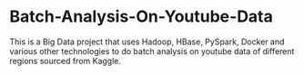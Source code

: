 # Batch-Analysis-On-Youtube-Data

This is a Big Data project that uses Hadoop, HBase, PySpark, Docker and various other technologies to do batch analysis on youtube data of different regions sourced from Kaggle.
